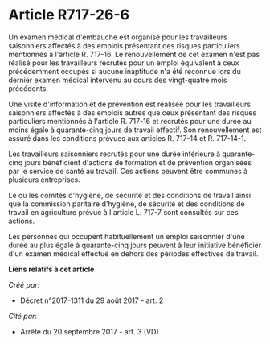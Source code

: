 # Article R717-26-6

Un examen médical d'embauche est organisé pour les travailleurs saisonniers affectés à des emplois présentant des risques
particuliers mentionnés à l'article R. 717-16. Le renouvellement de cet examen n'est pas réalisé pour les travailleurs
recrutés pour un emploi équivalent à ceux précédemment occupés si aucune inaptitude n'a été reconnue lors du dernier examen
médical intervenu au cours des vingt-quatre mois précédents.

Une visite d'information et de prévention est réalisée pour les travailleurs saisonniers affectés à des emplois autres que
ceux présentant des risques particuliers mentionnés à l'article R. 717-16 et recrutés pour une durée au moins égale à
quarante-cinq jours de travail effectif. Son renouvellement est assuré dans les conditions prévues aux articles R. 717-14 et
R. 717-14-1.

Les travailleurs saisonniers recrutés pour une durée inférieure à quarante-cinq jours bénéficient d'actions de formation et
de prévention organisées par le service de santé au travail. Ces actions peuvent être communes à plusieurs entreprises.

Le ou les comités d'hygiène, de sécurité et des conditions de travail ainsi que la commission paritaire d'hygiène, de
sécurité et des conditions de travail en agriculture prévue à l'article L. 717-7 sont consultés sur ces actions.

Les personnes qui occupent habituellement un emploi saisonnier d'une durée au plus égale à quarante-cinq jours peuvent à leur
initiative bénéficier d'un examen médical effectué en dehors des périodes effectives de travail.

**Liens relatifs à cet article**

_Créé par_:

  - Décret n°2017-1311 du 29 août 2017 - art. 2

_Cité par_:

  - Arrêté du 20 septembre 2017 - art. 3 (VD)

